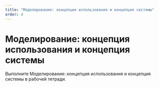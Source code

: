 ```yaml
---
title: "Моделирование: концепция использования и концепция системы"
order: 4
---
```


# Моделирование: концепция использования и концепция системы

Выполните Моделирование: концепция использования и концепция системы в рабочей тетради.